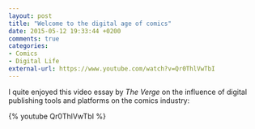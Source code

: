 ```yaml
---
layout: post
title: "Welcome to the digital age of comics"
date: 2015-05-12 19:33:44 +0200
comments: true
categories: 
- Comics
- Digital Life
external-url: https://www.youtube.com/watch?v=Qr0ThlVwTbI
---
```


I quite enjoyed this video essay by _The Verge_ on the influence of digital publishing tools and platforms on the comics industry:

{% youtube Qr0ThlVwTbI %}